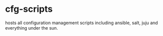 # cfg-scripts
hosts all configuration management scripts including ansible, salt, juju and everything under the sun.
